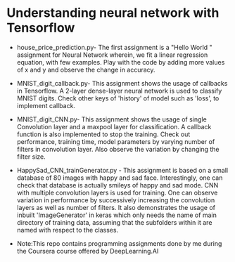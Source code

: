# Understanding neural network with Tensorflow


- house_price_prediction.py- The first assignment is a "Hello World " assignment for Neural Network
wherein, we fit a linear regression equation, with few examples.
Play with the code by adding more values of x and y and observe the change in accuracy.

- MNIST_digit_callback.py- This assignment shows the usage of callbacks in Tensorflow. A 2-layer dense-layer neural network
is used to classify MNIST digits. Check other keys of 'history' of model such as 'loss', to implement callback.

- MNIST_digit_CNN.py- This assignment shows the usage of single Convolution layer and a maxpool layer for classification. A callback
function is also implemented to stop the training. Check out performance, training time, model parameters by varying number of filters in 
convolution layer. Also observe the variation by changing the filter size.

- HappySad_CNN_trainGenerator.py - This assignment is based on a small database of 80 images with happy and sad face. Interestingly,
 one can check that database is actually smileys of happy and sad mode. CNN with multiple convolution layers is used for training.
 One can observe variation in performance by successively increasing the convolution layers as well as number of filters. It also
 demonstrates the usage of inbuilt 'ImageGenerator' in keras which only needs the name of main directory of training data, assuming that the
 subfolders within it are named with respect to the classes.

* Note:This repo contains programming assignments done by me during the Coursera course offered by DeepLearning.AI